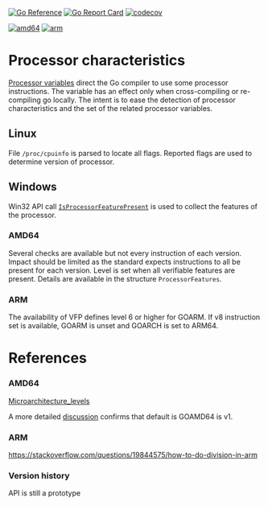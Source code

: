 [![Go Reference](https://pkg.go.dev/badge/github.com/iwdgo/processorfeatures.svg)](https://pkg.go.dev/github.com/iwdgo/processorfeatures)
[![Go Report Card](https://goreportcard.com/badge/github.com/iwdgo/processorfeatures)](https://goreportcard.com/report/github.com/iwdgo/processorfeatures)
[![codecov](https://codecov.io/gh/iwdgo/processorfeatures/branch/master/graph/badge.svg)](https://codecov.io/gh/iwdgo/processorfeatures)

[![amd64](https://github.com/iwdgo/processorfeatures/actions/workflows/amd64.yml/badge.svg)](https://github.com/iwdgo/processorfeatures/actions/workflows/go.yml)
[![arm](https://github.com/iwdgo/processorfeatures/actions/workflows/arm.yml/badge.svg)](https://github.com/iwdgo/processorfeatures/actions/workflows/go.yml)

# Processor characteristics 

[Processor variables](https://go.dev/doc/install/source#environment) direct the Go compiler to use some processor instructions.
The variable has an effect only when cross-compiling or re-compiling go locally.
The intent is to ease the detection of processor characteristics and the set of the related processor variables.

## Linux

File `/proc/cpuinfo` is parsed to locate all flags.
Reported flags are used to determine version of processor.

## Windows

Win32 API call [`IsProcessorFeaturePresent`](https://learn.microsoft.com/en-us/windows/win32/api/processthreadsapi/nf-processthreadsapi-isprocessorfeaturepresent) is used to collect the features of the processor.

### AMD64

Several checks are available but not every instruction of each version.
Impact should be limited as the standard expects instructions to all be present for each version.
Level is set when all verifiable features are present.
Details are available in the structure `ProcessorFeatures`.

### ARM

The availability of VFP defines level 6 or higher for GOARM.
If v8 instruction set is available, GOARM is unset and GOARCH is set to ARM64. 

# References

### AMD64
[Microarchitecture_levels](https://en.wikipedia.org/wiki/X86-64#Microarchitecture_levels)

A more detailed [discussion](https://github.com/golang/go/issues/50589) confirms that default is GOAMD64 is v1.

### ARM

https://stackoverflow.com/questions/19844575/how-to-do-division-in-arm

### Version history

API is still a prototype